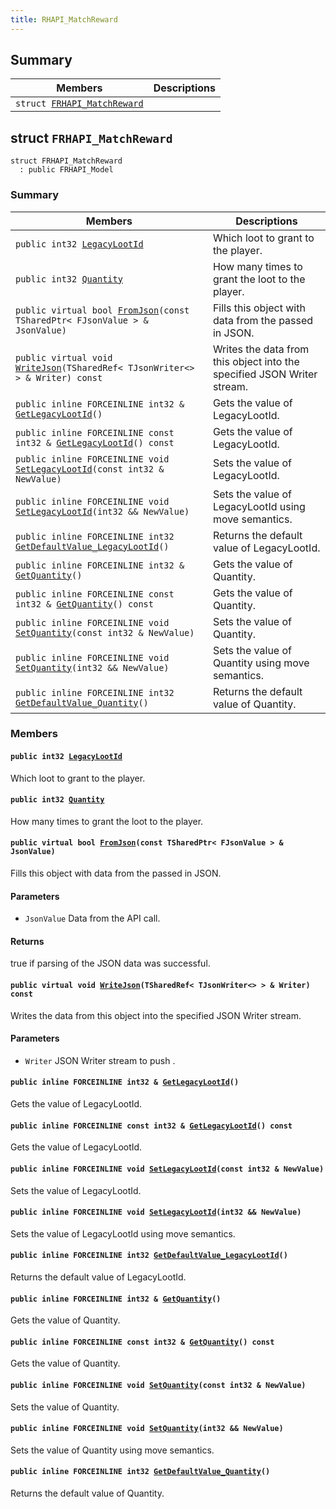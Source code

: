 ```yaml
---
title: RHAPI_MatchReward
---
```


## Summary

 Members                        | Descriptions                                
--------------------------------|---------------------------------------------
`struct `[`FRHAPI_MatchReward`](#structFRHAPI__MatchReward) | 

## struct `FRHAPI_MatchReward` <a id="structFRHAPI__MatchReward"></a>

```
struct FRHAPI_MatchReward
  : public FRHAPI_Model
```

### Summary

 Members                        | Descriptions                                
--------------------------------|---------------------------------------------
`public int32 `[`LegacyLootId`](#structFRHAPI__MatchReward_1af69e110dd816a2efcc5aa3e1289acf5f) | Which loot to grant to the player.
`public int32 `[`Quantity`](#structFRHAPI__MatchReward_1a29c92b98ab0f134e2e478fc0ac479bf0) | How many times to grant the loot to the player.
`public virtual bool `[`FromJson`](#structFRHAPI__MatchReward_1af3cd68bbd709a37180e2cb0927541dd4)`(const TSharedPtr< FJsonValue > & JsonValue)` | Fills this object with data from the passed in JSON.
`public virtual void `[`WriteJson`](#structFRHAPI__MatchReward_1a99ae1b8115561be22c9f837545bf5f11)`(TSharedRef< TJsonWriter<> > & Writer) const` | Writes the data from this object into the specified JSON Writer stream.
`public inline FORCEINLINE int32 & `[`GetLegacyLootId`](#structFRHAPI__MatchReward_1acab8be5d97f7cd723809237e98773d9d)`()` | Gets the value of LegacyLootId.
`public inline FORCEINLINE const int32 & `[`GetLegacyLootId`](#structFRHAPI__MatchReward_1af98b6dde8925283850f46e79e0df61b3)`() const` | Gets the value of LegacyLootId.
`public inline FORCEINLINE void `[`SetLegacyLootId`](#structFRHAPI__MatchReward_1a2b2ab508372ea7d9e53ec71626ad336b)`(const int32 & NewValue)` | Sets the value of LegacyLootId.
`public inline FORCEINLINE void `[`SetLegacyLootId`](#structFRHAPI__MatchReward_1aaad45b957100300dba8da9ccce653cc9)`(int32 && NewValue)` | Sets the value of LegacyLootId using move semantics.
`public inline FORCEINLINE int32 `[`GetDefaultValue_LegacyLootId`](#structFRHAPI__MatchReward_1a82e3244f4df5816c88d127528317af4d)`()` | Returns the default value of LegacyLootId.
`public inline FORCEINLINE int32 & `[`GetQuantity`](#structFRHAPI__MatchReward_1a36c0e68488b90c61f421e0f4131cdd7a)`()` | Gets the value of Quantity.
`public inline FORCEINLINE const int32 & `[`GetQuantity`](#structFRHAPI__MatchReward_1a7962aceb45547e1deb0a3ed29261ed5e)`() const` | Gets the value of Quantity.
`public inline FORCEINLINE void `[`SetQuantity`](#structFRHAPI__MatchReward_1a94809774d4b65f28184f35ad0f7cb094)`(const int32 & NewValue)` | Sets the value of Quantity.
`public inline FORCEINLINE void `[`SetQuantity`](#structFRHAPI__MatchReward_1a727484cedfbea5c00da50dca300df218)`(int32 && NewValue)` | Sets the value of Quantity using move semantics.
`public inline FORCEINLINE int32 `[`GetDefaultValue_Quantity`](#structFRHAPI__MatchReward_1ab8b242a39f3ffedbfe9bdb12ed9eb376)`()` | Returns the default value of Quantity.

### Members

#### `public int32 `[`LegacyLootId`](#structFRHAPI__MatchReward_1af69e110dd816a2efcc5aa3e1289acf5f) <a id="structFRHAPI__MatchReward_1af69e110dd816a2efcc5aa3e1289acf5f"></a>

Which loot to grant to the player.

#### `public int32 `[`Quantity`](#structFRHAPI__MatchReward_1a29c92b98ab0f134e2e478fc0ac479bf0) <a id="structFRHAPI__MatchReward_1a29c92b98ab0f134e2e478fc0ac479bf0"></a>

How many times to grant the loot to the player.

#### `public virtual bool `[`FromJson`](#structFRHAPI__MatchReward_1af3cd68bbd709a37180e2cb0927541dd4)`(const TSharedPtr< FJsonValue > & JsonValue)` <a id="structFRHAPI__MatchReward_1af3cd68bbd709a37180e2cb0927541dd4"></a>

Fills this object with data from the passed in JSON.

#### Parameters
* `JsonValue` Data from the API call.

#### Returns
true if parsing of the JSON data was successful.

#### `public virtual void `[`WriteJson`](#structFRHAPI__MatchReward_1a99ae1b8115561be22c9f837545bf5f11)`(TSharedRef< TJsonWriter<> > & Writer) const` <a id="structFRHAPI__MatchReward_1a99ae1b8115561be22c9f837545bf5f11"></a>

Writes the data from this object into the specified JSON Writer stream.

#### Parameters
* `Writer` JSON Writer stream to push .

#### `public inline FORCEINLINE int32 & `[`GetLegacyLootId`](#structFRHAPI__MatchReward_1acab8be5d97f7cd723809237e98773d9d)`()` <a id="structFRHAPI__MatchReward_1acab8be5d97f7cd723809237e98773d9d"></a>

Gets the value of LegacyLootId.

#### `public inline FORCEINLINE const int32 & `[`GetLegacyLootId`](#structFRHAPI__MatchReward_1af98b6dde8925283850f46e79e0df61b3)`() const` <a id="structFRHAPI__MatchReward_1af98b6dde8925283850f46e79e0df61b3"></a>

Gets the value of LegacyLootId.

#### `public inline FORCEINLINE void `[`SetLegacyLootId`](#structFRHAPI__MatchReward_1a2b2ab508372ea7d9e53ec71626ad336b)`(const int32 & NewValue)` <a id="structFRHAPI__MatchReward_1a2b2ab508372ea7d9e53ec71626ad336b"></a>

Sets the value of LegacyLootId.

#### `public inline FORCEINLINE void `[`SetLegacyLootId`](#structFRHAPI__MatchReward_1aaad45b957100300dba8da9ccce653cc9)`(int32 && NewValue)` <a id="structFRHAPI__MatchReward_1aaad45b957100300dba8da9ccce653cc9"></a>

Sets the value of LegacyLootId using move semantics.

#### `public inline FORCEINLINE int32 `[`GetDefaultValue_LegacyLootId`](#structFRHAPI__MatchReward_1a82e3244f4df5816c88d127528317af4d)`()` <a id="structFRHAPI__MatchReward_1a82e3244f4df5816c88d127528317af4d"></a>

Returns the default value of LegacyLootId.

#### `public inline FORCEINLINE int32 & `[`GetQuantity`](#structFRHAPI__MatchReward_1a36c0e68488b90c61f421e0f4131cdd7a)`()` <a id="structFRHAPI__MatchReward_1a36c0e68488b90c61f421e0f4131cdd7a"></a>

Gets the value of Quantity.

#### `public inline FORCEINLINE const int32 & `[`GetQuantity`](#structFRHAPI__MatchReward_1a7962aceb45547e1deb0a3ed29261ed5e)`() const` <a id="structFRHAPI__MatchReward_1a7962aceb45547e1deb0a3ed29261ed5e"></a>

Gets the value of Quantity.

#### `public inline FORCEINLINE void `[`SetQuantity`](#structFRHAPI__MatchReward_1a94809774d4b65f28184f35ad0f7cb094)`(const int32 & NewValue)` <a id="structFRHAPI__MatchReward_1a94809774d4b65f28184f35ad0f7cb094"></a>

Sets the value of Quantity.

#### `public inline FORCEINLINE void `[`SetQuantity`](#structFRHAPI__MatchReward_1a727484cedfbea5c00da50dca300df218)`(int32 && NewValue)` <a id="structFRHAPI__MatchReward_1a727484cedfbea5c00da50dca300df218"></a>

Sets the value of Quantity using move semantics.

#### `public inline FORCEINLINE int32 `[`GetDefaultValue_Quantity`](#structFRHAPI__MatchReward_1ab8b242a39f3ffedbfe9bdb12ed9eb376)`()` <a id="structFRHAPI__MatchReward_1ab8b242a39f3ffedbfe9bdb12ed9eb376"></a>

Returns the default value of Quantity.

